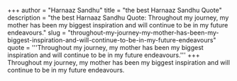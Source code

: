 +++
author = "Harnaaz Sandhu"
title = "the best Harnaaz Sandhu Quote"
description = "the best Harnaaz Sandhu Quote: Throughout my journey, my mother has been my biggest inspiration and will continue to be in my future endeavours."
slug = "throughout-my-journey-my-mother-has-been-my-biggest-inspiration-and-will-continue-to-be-in-my-future-endeavours"
quote = '''Throughout my journey, my mother has been my biggest inspiration and will continue to be in my future endeavours.'''
+++
Throughout my journey, my mother has been my biggest inspiration and will continue to be in my future endeavours.
